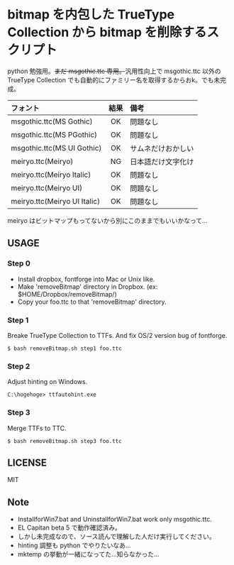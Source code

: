 # bitmap を内包した TrueType Collection から bitmap を削除するスクリプト

python 勉強用。~~まだ msgothic.ttc 専用。~~汎用性向上で msgothic.ttc 以外の TrueType Collection でも自動的にファミリー名を取得するからおk。でも未完成。

| フォント                     | 結果 | 備考               |
|:-----------------------------|:----:|:-------------------|
| msgothic.ttc(MS Gothic)      | OK   | 問題なし           |
| msgothic.ttc(MS PGothic)     | OK   | 問題なし           |
| msgothic.ttc(MS UI Gothic)   | OK   | サムネだけおかしい |
| meiryo.ttc(Meiryo)           | NG   | 日本語だけ文字化け |
| meiryo.ttc(Meiryo Italic)    | OK   | 問題なし           |
| meiryo.ttc(Meiryo UI)        | OK   | 問題なし           |
| meiryo.ttc(Meiryo UI Italic) | OK   | 問題なし           |

meiryo はビットマップもってないから別にこのままでもいいかなって...

## USAGE

### Step 0
- Install dropbox, fontforge into Mac or Unix like.
- Make 'removeBitmap' directory in Dropbox. (ex: $HOME/Dropbox/removeBitmap/)
- Copy your foo.ttc to that 'removeBitmap' directory.

### Step 1
Breake TrueType Collection to TTFs. And fix OS/2 version bug of fontforge.
```
$ bash removeBitmap.sh step1 foo.ttc
```
### Step 2
Adjust hinting on Windows.
```
C:\hogehoge> ttfautohint.exe
```
### Step 3
Merge TTFs to TTC.
```
$ bash removeBitmap.sh step3 foo.ttc
```

## LICENSE

MIT

## Note
- InstallforWin7.bat and UninstallforWin7.bat work only msgothic.ttc.
- EL Capitan beta 5 で動作確認済み。
- しかし未完成なので、ソース読んで理解した人だけ実行してください。
- hinting 調整も python でやりたいなあ...
- mktemp の挙動が一緒になってた...知らなかった...